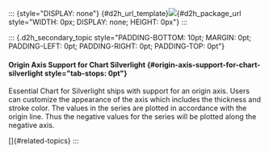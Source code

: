 ::: {style="DISPLAY: none"}
[](ms-xhelp:///?Id=d2h_url_template){#d2h_url_template}![](!package_url!){#d2h_package_url style="WIDTH: 0px; DISPLAY: none; HEIGHT: 0px"}
:::

::: {.d2h_secondary_topic style="PADDING-BOTTOM: 10pt; MARGIN: 0pt; PADDING-LEFT: 0pt; PADDING-RIGHT: 0pt; PADDING-TOP: 0pt"}
#### Origin Axis Support for Chart Silverlight {#origin-axis-support-for-chart-silverlight style="tab-stops: 0pt"}

Essential Chart for Silverlight ships with support for an origin axis. Users can customize the appearance of the axis which includes the thickness and stroke color. The values in the series are plotted in accordance with the origin line. Thus the negative values for the series will be plotted along the negative axis.

[]{#related-topics}
:::

